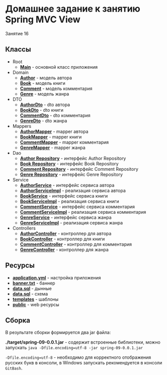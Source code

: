 # Домашнее задание к занятию Spring MVC View

Занятие 16

## Классы

* Root
    * **[Main](src/main/java/ru/otus/spring/homework/spring09/Main.java)** - основной класс приложения
* Domain
  * **[Author](src/main/java/ru/otus/spring/homework/spring09/models/entity/Author.java)** - модель автора
  * **[Book](src/main/java/ru/otus/spring/homework/spring09/models/entity/Book.java)** - модель книги
  * **[Comment](src/main/java/ru/otus/spring/homework/spring09/models/entity/Comment.java)** - модель комментария
  * **[Genre](src/main/java/ru/otus/spring/homework/spring09/models/entity/Genre.java)** - модель жанра
* DTO
  * **[AuthorDto](src/main/java/ru/otus/spring/homework/spring09/models/dto/AuthorDto.java)** - dto автора
  * **[BookDto](src/main/java/ru/otus/spring/homework/spring09/models/dto/BookDto.java)** - dto книги
  * **[CommentDto](src/main/java/ru/otus/spring/homework/spring09/models/dto/CommentDto.java)** - dto комментария
  * **[GenreDto](src/main/java/ru/otus/spring/homework/spring09/models/dto/GenreDto.java)** - dto жанра
* Mappers
  * **[AuthorMapper](src/main/java/ru/otus/spring/homework/spring09/mappers/AuthorMapper.java)** - mapper автора
  * **[BookMapper](src/main/java/ru/otus/spring/homework/spring09/mappers/BookMapper.java)** - mapper книги
  * **[CommentMapper](src/main/java/ru/otus/spring/homework/spring09/mappers/CommentMapper.java)** - mapper комментария
  * **[GenreMapper](src/main/java/ru/otus/spring/homework/spring09/mappers/GenreMapper.java)** - mapper жанра
* Dao
  * **[Author Repository](src/main/java/ru/otus/spring/homework/spring09/repositories/AuthorRepository.java)** - интерфейс Author Repository
  * **[Book Repository](src/main/java/ru/otus/spring/homework/spring09/repositories/BookRepository.java)** - интерфейс Book Repository
  * **[Comment Repository](src/main/java/ru/otus/spring/homework/spring09/repositories/CommentRepository.java)** - интерфейс Comment Repository      
  * **[Genre Repository](src/main/java/ru/otus/spring/homework/spring09/repositories/GenreRepository.java)** - интерфейс Genre Repository
* Service
  * **[AuthorService](src/main/java/ru/otus/spring/homework/spring09/service/AuthorService.java)** - интерфейс сервиса автора
  * **[AuthorServiceImpl](src/main/java/ru/otus/spring/homework/spring09/service/AuthorServiceImpl.java)** - реализация сервиса автора
  * **[BookService](src/main/java/ru/otus/spring/homework/spring09/service/BookService.java)** - интерфейс сервиса книги
  * **[BookServiceImpl](src/main/java/ru/otus/spring/homework/spring09/service/BookServiceImpl.java)** - реализация сервиса книги
  * **[CommentService](src/main/java/ru/otus/spring/homework/spring09/service/CommentService.java)** - интерфейс сервиса комментария
  * **[CommentServiceImpl](src/main/java/ru/otus/spring/homework/spring09/service/CommentServiceImpl.java)** - реализация сервиса комментария
  * **[GenreService](src/main/java/ru/otus/spring/homework/spring09/service/GenreService.java)** - интерфейс сервиса жанра
  * **[GenreServiceImpl](src/main/java/ru/otus/spring/homework/spring09/service/GenreServiceImpl.java)** - реализация сервиса жанра
* Controllers
  * **[AuthorController](src/main/java/ru/otus/spring/homework/spring09/controllers/AuthorController.java)** - контроллер для автора
  * **[BookController](src/main/java/ru/otus/spring/homework/spring09/controllers/BookController.java)** - контроллер для книги
  * **[CommentController](src/main/java/ru/otus/spring/homework/spring09/controllers/CommentController.java)** - контроллер для комментария
  * **[GenreController](src/main/java/ru/otus/spring/homework/spring09/controllers/GenreController.java)** - контроллер для жанра
  
## Ресурсы

* **[application.yml](src/main/resources/application.yml)** - настройка приложения
* **[banner.txt](src/main/resources/banner.txt)** - баннер
* **[data.sql](src/main/resources/data.sql)** - дынные
* **[data.sql](src/main/resources/schema.sql)** - схема
* **[templates](src/main/resources/templates)** - шаблоны
* **[public](src/main/resources/public)** - web ресурсы

## Сборка

В результате сборки формируется два jar файла:

**./target/spring-09-0.0.1.jar** - содержит встроенные библиотеки, можно запускать
`java -Dfile.encoding=utf-8 -jar spring-09-0.0.1.jar`

`-Dfile.encoding=utf-8` - необходимо для корректного отображения русских букв в консоли, в Windows запускать рекомендуется в консоли `GitBash`. 
  